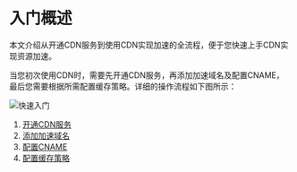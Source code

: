 # 入门概述

本文介绍从开通CDN服务到使用CDN实现加速的全流程，便于您快速上手CDN实现资源加速。

当您初次使用CDN时，需要先开通CDN服务，再添加加速域名及配置CNAME，最后您需要根据所需配置缓存策略。详细的操作流程如下图所示：

![快速入门](https://static-aliyun-doc.oss-accelerate.aliyuncs.com/assets/img/zh-CN/1249155161/p54964.png)

1.  [开通CDN服务](/intl.zh-CN/快速入门/开通CDN服务.md)
2.  [添加加速域名](/intl.zh-CN/快速入门/添加加速域名.md)
3.  [配置CNAME](/intl.zh-CN/快速入门/配置CNAME.md)
4.  [配置缓存策略](/intl.zh-CN/快速入门/配置缓存策略.md)


